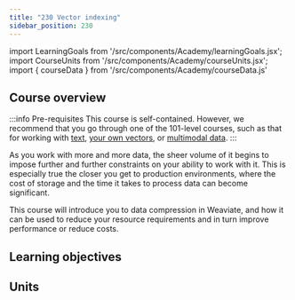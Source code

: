 ```yaml
---
title: "230 Vector indexing"
sidebar_position: 230
---
```


import LearningGoals from '/src/components/Academy/learningGoals.jsx';
import CourseUnits from '/src/components/Academy/courseUnits.jsx';
import { courseData } from '/src/components/Academy/courseData.js'

## <i class="fa-solid fa-chalkboard-user"></i> Course overview

:::info Pre-requisites
This course is self-contained. However, we recommend that you go through one of the 101-level courses, such as that for working with [text](../starter_text_data/index.md), [your own vectors](../starter_custom_vectors/index.md), or [multimodal data](../starter_multimodal_data/index.md).
:::

As you work with more and more data, the sheer volume of it begins to impose further and further constraints on your ability to work with it. This is especially true the closer you get to production environments, where the cost of storage and the time it takes to process data can become significant.

This course will introduce you to data compression in Weaviate, and how it can be used to reduce your resource requirements and in turn improve performance or reduce costs.

## <i class="fa-solid fa-chalkboard-user"></i> Learning objectives

<LearningGoals courseName="vector_indexing"/>

## <i class="fa-solid fa-book-open-reader"></i> Units

<CourseUnits courseData={courseData} courseName="vector_indexing" />
